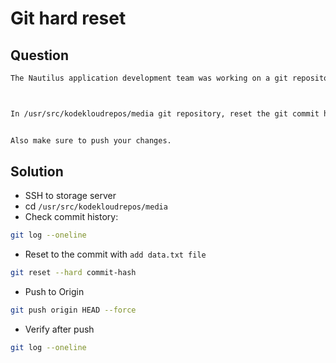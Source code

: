 # Git hard reset

## Question

```bash
The Nautilus application development team was working on a git repository /usr/src/kodekloudrepos/media present on Storage server in Stratos DC. This was just a test repository and one of the developers just pushed a couple of changes for testing, but now they want to clean this repository along with the commit history/work tree, so they want to point back the HEAD and the branch itself to a commit with message add data.txt file. Find below more details:



In /usr/src/kodekloudrepos/media git repository, reset the git commit history so that there are only two commits in the commit history i.e initial commit and add data.txt file.


Also make sure to push your changes.
```

## Solution

- SSH to storage server
- cd `/usr/src/kodekloudrepos/media`
- Check commit history:

```bash
git log --oneline
```
- Reset to the commit with `add data.txt file`

```bash
git reset --hard commit-hash
```
- Push to Origin

```bash
git push origin HEAD --force
```
- Verify after push

```bash
git log --oneline
```
